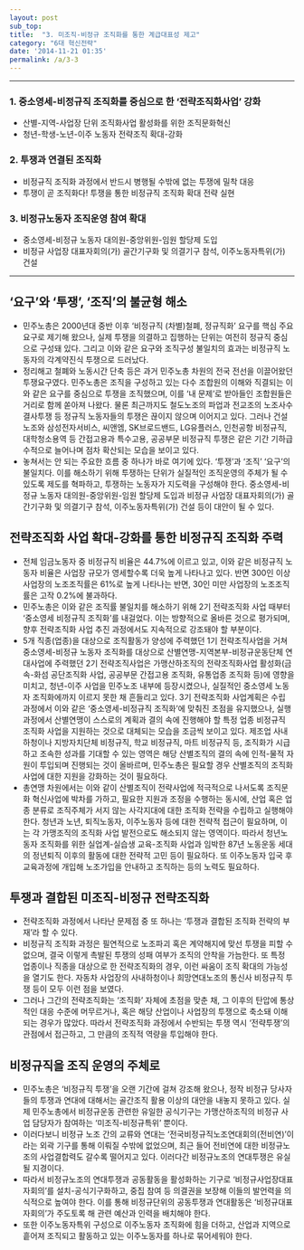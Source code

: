 ```yaml
---
layout: post
sub_top: 
title:  "3. 미조직-비정규 조직화를 통한 계급대표성 제고"
category: "6대 혁신전략"
date: '2014-11-21 01:35'
permalink: /a/3-3
---
```


------

### 1\. 중소영세-비정규직 조직화를 중심으로 한 ‘전략조직화사업’ 강화

- 산별-지역-사업장 단위 조직화사업 활성화를 위한 조직문화혁신
- 청년-학생-노년-이주 노동자 전략조직 확대-강화

### 2\. 투쟁과 연결된 조직화

- 비정규직 조직화 과정에서 반드시 병행될 수밖에 없는 투쟁에 밀착 대응
- 투쟁이 곧 조직화다! 투쟁을 통한 비정규직 조직화 확대 전략 실현

### 3\. 비정규노동자 조직운영 참여 확대

- 중소영세-비정규 노동자 대의원-중앙위원-임원 할당제 도입
- 비정규 사업장 대표자회의(가) 골간기구화 및 의결기구 참석, 이주노동자특위(가) 건설

------

## ‘요구’와 ‘투쟁’, ‘조직’의 불균형 해소

- 민주노총은 2000년대 중반 이후 ‘비정규직 (차별)철폐, 정규직화’ 요구를 핵심 주요 요구로 제기해 왔으나, 실제 투쟁을 의결하고 집행하는 단위는 여전히 정규직 중심으로 구성돼 있다. 그리고 이와 같은 요구와 조직구성 불일치의 효과는 비정규직 노동자의 각계약진식 투쟁으로 드러났다.
- 정리해고 철폐와 노동시간 단축 등은 과거 민주노총 차원의 전국 전선을 이끌어왔던 투쟁요구였다. 민주노총은 조직을 구성하고 있는 다수 조합원의 이해와 직결되는 이와 같은 요구를 중심으로 투쟁을 조직했으며, 이를 ‘내 문제’로 받아들인 조합원들은 거리로 함께 쏟아져 나왔다. 물론 최근까지도 철도노조의 파업과 전교조의 노조사수 결사투쟁 등 정규직 노동자들의 투쟁은 끊이지 않으며 이어지고 있다. 그러나 건설노조와 삼성전자서비스, 씨앤엠, SK브로드밴드, LG유플러스, 인천공항 비정규직, 대학청소용역 등 간접고용과 특수고용, 공공부문 비정규직 투쟁은 같은 기간 기하급수적으로 늘어나며 점차 확산되는 모습을 보이고 있다.
- 놓쳐서는 안 되는 주요한 흐름 중 하나가 바로 여기에 있다. ‘투쟁’과 ‘조직’ ‘요구’의 불일치다. 이를 해소하기 위해 투쟁하는 단위가 실질적인 조직운영의 주체가 될 수 있도록 제도를 혁파하고, 투쟁하는 노동자가 지도력을 구성해야 한다. 중소영세-비정규 노동자 대의원-중앙위원-임원 할당제 도입과 비정규 사업장 대표자회의(가) 골간기구화 및 의결기구 참석, 이주노동자특위(가) 건설 등이 대안이 될 수 있다.

## 전략조직화 사업 확대-강화를 통한 비정규직 조직화 주력

- 전체 임금노동자 중 비정규직 비율은 44.7%에 이르고 있고, 이와 같은 비정규직 노동자 비율은 사업장 규모가 영세할수록 더욱 높게 나타나고 있다. 반면 300인 이상 사업장의 노조조직률은 61%로 높게 나타나는 반면, 30인 미만 사업장의 노조조직률은 고작 0.2%에 불과하다.
- 민주노총은 이와 같은 조직률 불일치를 해소하기 위해 2기 전략조직화 사업 때부터 ‘중소영세 비정규직 조직화’를 내걸었다. 이는 방향적으로 올바른 것으로 평가되며, 향후 전략조직화 사업 추진 과정에서도 지속적으로 강조돼야 할 부분이다.
- 5개 직종(업종)을 대상으로 조직활동가 양성에 주력했던 1기 전략조직사업을 거쳐 중소영세-비정규 노동자 조직화를 대상으로 산별연맹-지역본부-비정규운동단체 연대사업에 주력했던 2기 전략조직사업은 가맹산하조직의 전략조직화사업 활성화(금속-화섬 공단조직화 사업, 공공부문 간접고용 조직화, 유통업종 조직화 등)에 영향을 미치고, 청년-이주 사업을 민주노조 내부에 등장시켰으나, 실질적인 중소영세 노동자 조직화에까지 이르지 못한 채 흔들리고 있다. 3기 전략조직화 사업계획은 수립 과정에서 이와 같은 ‘중소영세-비정규직 조직화’에 맞춰진 초점을 유지했으나, 실행 과정에서 산별연맹이 스스로의 계획과 결의 속에 진행해야 할 특정 업종 비정규직 조직화 사업을 지원하는 것으로 대체되는 모습을 조금씩 보이고 있다. 제조업 사내하청이나 지방자치단체 비정규직, 학교 비정규직, 마트 비정규직 등, 조직화가 시급하고 조속한 성과를 기대할 수 있는 영역은 해당 산별조직의 결의 속에 인적-물적 자원이 투입되며 진행되는 것이 올바르며, 민주노총은 필요할 경우 산별조직의 조직화 사업에 대한 지원을 강화하는 것이 필요하다.
- 총연맹 차원에서는 이와 같이 산별조직이 전략사업에 적극적으로 나서도록 조직문화 혁신사업에 박차를 가하고, 필요한 지원과 조정을 수행하는 동시에, 산업 혹은 업종 분류로 조직주체가 서지 않는 사각지대에 대한 조직화 전략을 수립하고 실행해야 한다. 청년과 노년, 퇴직노동자, 이주노동자 등에 대한 전략적 접근이 필요하며, 이는 각 가맹조직의 조직화 사업 발전으로도 해소되지 않는 영역이다. 따라서 청년노동자 조직화를 위한 실업계-실습생 교육-조직화 사업과 임박한 87년 노동운동 세대의 정년퇴직 이후의 활동에 대한 전략적 고민 등이 필요하다. 또 이주노동자 입국 후 교육과정에 개입해 노조가입을 안내하고 조직하는 등의 노력도 필요하다.

## 투쟁과 결합된 미조직-비정규 전략조직화

- 전략조직화 과정에서 나타난 문제점 중 또 하나는 ‘투쟁과 결합된 조직화 전략의 부재’라 할 수 있다.
- 비정규직 조직화 과정은 필연적으로 노조파괴 혹은 계약해지에 맞선 투쟁을 피할 수 없으며, 결국 이렇게 촉발된 투쟁의 성패 여부가 조직의 안착을 가늠한다. 또 특정 업종이나 직종을 대상으로 한 전략조직화의 경우, 이런 싸움이 조직 확대의 가능성을 열기도 한다. 자동차 사업장의 사내하청이나 희망연대노조의 통신사 비정규직 투쟁 등이 모두 이런 점을 보였다.
- 그러나 그간의 전략조직화는 ‘조직화’ 자체에 초점을 맞춘 채, 그 이후의 탄압에 통상적인 대응 수준에 머무르거나, 혹은 해당 산업이나 사업장의 투쟁으로 축소돼 이해되는 경우가 많았다. 따라서 전략조직화 과정에서 수반되는 투쟁 역시 ‘전략투쟁’의 관점에서 접근하고, 그 만큼의 조직적 역량을 투입해야 한다.

## 비정규직을 조직 운영의 주체로

- 민주노총은 ‘비정규직 투쟁’을 오랜 기간에 걸쳐 강조해 왔으나, 정작 비정규 당사자들의 투쟁과 연대에 대해서는 골간조직 활용 이상의 대안을 내놓지 못하고 있다. 실제 민주노총에서 비정규운동 관련한 유일한 공식기구는 가맹산하조직의 비정규 사업 담당자가 참여하는 ‘미조직-비정규특위’ 뿐이다.
- 이러다보니 비정규 노조 간의 교류와 연대는 ‘전국비정규직노조연대회의(전비연)’이라는 외곽 기구를 통해 이뤄질 수밖에 없었으며, 최근 들어 전비연에 대한 비정규노조의 사업결합력도 갈수록 떨어지고 있다. 이러다간 비정규노조의 연대투쟁은 유실될 지경이다.
- 따라서 비정규노조의 연대투쟁과 공동활동을 활성화하는 기구로 ‘비정규사업장대표자회의’를 설치-공식기구화하고, 중집 참여 등 의결권을 보장해 이들의 발언력을 의식적으로 높여야 한다. 이를 통해 비정규단위의 공동투쟁과 연대활동은 ‘비정규대표자회의’가 주도토록 해 관련 예산과 인력을 배치해야 한다.
- 또한 이주노동자특위 구성으로 이주노동자 조직화에 힘을 더하고, 산업과 지역으로 흩어져 조직되고 활동하고 있는 이주노동자를 하나로 묶어세워야 한다.